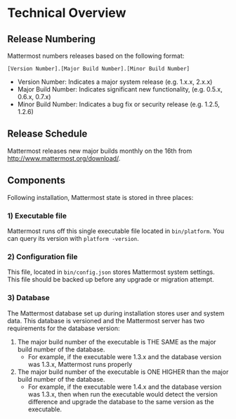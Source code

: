 # Technical Overview

## Release Numbering 

Mattermost numbers releases based on the following format: 

  `[Version Number].[Major Build Number].[Minor Build Number]`

- Version Number: Indicates a major system release (e.g. 1.x.x, 2.x.x)
- Major Build Number: Indicates significant new functionality, (e.g. 0.5.x, 0.6.x, 0.7.x)
- Minor Build Number: Indicates a bug fix or security release (e.g. 1.2.5, 1.2.6)

## Release Schedule

Mattermost releases new major builds monthly on the 16th from http://www.mattermost.org/download/. 

## Components 

Following installation, Mattermost state is stored in three places: 

### 1) Executable file

Mattermost runs off this single executable file located in `bin/platform`. You can query its version with `platform -version`. 

### 2) Configuration file 

This file, located in `bin/config.json` stores Mattermost system settings. This file should be backed up before any upgrade or migration attempt. 

### 3) Database 

The Mattermost database set up during installation stores user and system data. This database is versioned and the Mattermost server has two requirements for the database version: 

1. The major build number of the executable is THE SAME as the major build number of the database.
   - For example, if the executable were 1.3.x and the database version was 1.3.x, Mattermost runs properly
2. The major build number of the executable is ONE HIGHER than the major build number of the database.
   - For example, if the executable were 1.4.x and the database version was 1.3.x, then when run the executable would detect the version difference and upgrade the database to the same version as the executable. 





